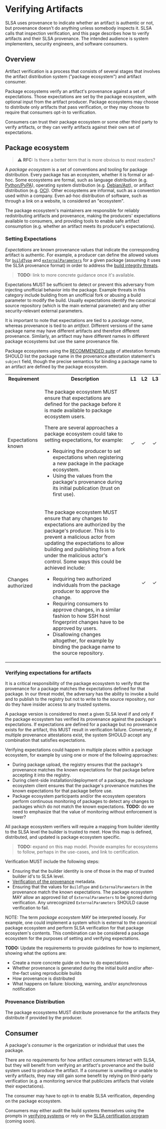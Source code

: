 # Verifying Artifacts

SLSA uses provenance to indicate whether an artifact is authentic or not, but
provenance doesn't do anything unless somebody inspects it. SLSA calls that inspection
verification, and this page describes how to verify artifacts and their SLSA
provenance. The intended audience is system implementers, security engineers,
and software consumers.

## Overview

Artifact verification is a process that consists of several stages that involves
the artifact distribution system ("package ecosystem") and artifact consumer.

Package ecosystems verify an artifact's provenance against a set of expectations.
Those expectations are set by the package ecosystem, with optional input from the
artifact producer. Package ecosystems may choose to distribute only artifacts that
pass verification, or they may choose to require that consumers opt-in to
verification.

Consumers can trust their package ecosystem or some other third party to verify
artifacts, or they can verify artifacts against their own set of expectations.

## Package ecosystem

[Package ecosystem]: #package-ecosystem

> ⚠ **RFC:** Is there a better term that is more obvious to most readers?

A <dfn>package ecosystem</dfn> is a set of conventions and tooling for package
distribution. Every package has an ecosystem, whether it is formal or ad-hoc.
Some ecosystems are formal, such as language distribution (e.g.
[Python/PyPA](https://www.pypa.io)), operating system distribution (e.g.
[Debian/Apt](https://wiki.debian.org/DebianRepository/Format)), or artifact
distribution (e.g. [OCI](https://github.com/opencontainers/distribution-spec)).
Other ecosystems are informal, such as a convention used within a company. Even
ad-hoc distribution of software, such as through a link on a website, is
considered an "ecosystem".

The package ecosystem's maintainers are responsible for reliably redistributing
artifacts and provenance, making the producers' expectations available to consumers,
and providing tools to enable safe artifact consumption (e.g. whether an artifact
meets its producer's expectations).

### Setting Expectations

<dfn>Expectations</dfn> are known provenance values that indicate the corresponding
artifact is authentic. For example, a producer can define the allowed values for
[`buildType`](/provenance/v1-rc1#buildType) and
[`externalParameters`](/provenance/v1-rc1#externalParameters)
for a given package (assuming it uses the SLSA provenance format) in order to address
the [build integrity threats](threats#build-integrity-threats).
> **TODO:** link to more concrete guidance once it's available.

Expectations MUST be sufficient to detect
or prevent this adversary from injecting unofficial behavior into the package.
Example threats in this category include building from an unofficial fork or
abusing a build parameter to modify the build. Usually expectations identify
the canonical source repository (which is the main external parameter) and
any other security-relevant external parameters.

It is important to note that expectations are tied to a *package name*, whereas
provenance is tied to an *artifact*. Different versions of the same package name
may have different artifacts and therefore different provenance. Similarly, an
artifact may have different names in different package ecosystems but use the same
provenance file.

Package ecosystems
using the [RECOMMENDED suite](/attestation-model#recommended-suite) of attestation
formats SHOULD list the package name in the provenance attestation statement's
`subject` field, though the precise semantics for binding a package name to an
artifact are defined by the package ecosystem.

<table>
<tr><th>Requirement<th>Description<th>L1<th>L2<th>L3

<tr id="expectations-known">
<td>Expectations known
<td>

The package ecosystem MUST ensure that expectations are defined for the package before it is made available to package ecosystem users.

There are several approaches a package ecosystem could take to setting expectations, for example:

-   Requiring the producer to set expectations when registering a new package
    in the package ecosystem.
-   Using the values from the package's provenance during its initial
    publication (trust on first use).

<td>✓<td>✓<td>✓
<tr id="expectations-changes-auth">
<td>Changes authorized
<td>

The package ecosystem MUST ensure that any changes to expectations are
authorized by the package's producer. This is to prevent a malicious actor
from updating the expectations to allow building and publishing from a fork
under the malicious actor's control. Some ways this could be achieved include:

-   Requiring two authorized individuals from the package producer to approve
    the change.
-   Requiring consumers to approve changes, in a similar fashion to how SSH
    host fingerprint changes have to be approved by users.
-   Disallowing changes altogether, for example by binding the package name to
    the source repository.

<td><td>✓<td>✓
</table>

### Verifying expectations for artifacts

It is a critical responsibility of the package ecosystem to verify that the
provenance for a package matches the expectations defined for that package.
In our threat model, the adversary has the ability to invoke a build and to publish
to the registry but not to write to the source repository, nor do they have
insider access to any trusted systems.

A package version is considered to meet a given SLSA level if and only if the
package ecosystem has verified its provenance against the package's
expectations. If expectations are defined for a package but no provenance
exists for the artifact, this MUST result in verification failure.
Conversely, if multiple provenance attestations exist, the system SHOULD accept
any combination that satisfies expectations.

Verifying expectations could happen in multiple places within a package
ecosystem, for example by using one or more of the following approaches:

-   During package upload, the registry ensures that the package's provenance
    matches the known expectations for that package before accepting it into
    the registry.
-   During client-side installation/deployment of a package, the package
    ecosystem client ensures that the package's provenance matches the
    known expectations for that package before use.
-   Package ecosystem participants and/or the ecosystem operators perform
    continuous monitoring of packages to detect any changes to packages which
    do not match the known expectations. **TODO:** do we need to
    emphasize that the value of monitoring without enforcement is lower?

All package ecosystem verifiers will require a mapping from builder identity to
the SLSA level the builder is trusted to meet. How this map is defined,
distributed, and updated is package ecosystem specific.
> **TODO:** expand on this map model. Provide examples for ecosystems to follow,
perhaps in the use-cases, and link to certification.

Verification MUST include the following steps:

-   Ensuring that the builder identity is one of those in the map of trusted
    builder id's to SLSA level.
-   [Verification of the provenance](/provenance/v1-rc1#verification) metadata.
-   Ensuring that the values for `BuildType` and `ExternalParameters` in the
    provenance match the known expectations. The package ecosystem MAY allow
    an approved list of `ExternalParameters` to be ignored during verification.
    Any unrecognized `ExternalParameters` SHOULD cause verification to fail.

NOTE: The term *package ecosystem* MAY be interpreted loosely. For example, one
could implement a system which is external to the canonical package ecosystem
and perform SLSA verification for that package ecosystem's contents. This
combination can be considered a package ecosystem for the purposes of setting
and verifying expectations.

**TODO:** Update the requirements to provide guidelines for how to implement,
showing what the options are:

-   Create a more concrete guide on how to do expectations
-   Whether provenance is generated during the initial build and/or
    after-the-fact using reproducible builds
-   How provenance is distributed
-   What happens on failure: blocking, warning, and/or asynchronous notification

### Provenance Distribution

The package ecosystems MUST distribute provenance for the artifacts they distribute
if provided by the producer.

## Consumer

[Consumer]: #consumer

A package's <dfn>consumer</dfn> is the organization or individual that uses the
package.

There are no requirements for how artifact consumers interact with SLSA,
but they will benefit from verifying an artifact's provenance and the build
system used to produce the artifact. If a consumer is unwilling or unable to verify
artifacts, they may still gain some benefit by relying on third-party verification
(e.g. a monitoring service that publicizes artifacts that violate their expectations).

The consumer may have to opt-in to enable SLSA verification, depending on the
package ecosystem.

Consumers may either audit the build systems
themselves using the prompts in [verifying systems](verifying-systems.md) or
rely on the [SLSA certification program](certification.md) (coming soon).
